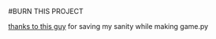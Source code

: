 #BURN THIS PROJECT

[thanks to this guy](https://github.com/aloverso/setgame) for saving my sanity while making game.py